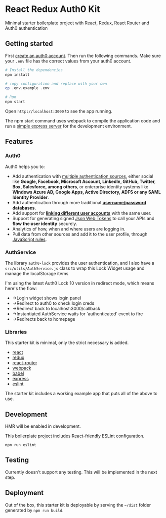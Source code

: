 # React Redux Auth0 Kit

Minimal starter boilerplate project with React, Redux, React Router and Auth0 authentication

## Getting started

First [create an auth0 account](https://manage.auth0.com/). Then run the following commands. Make sure your `.env` file has the correct values from your auth0 account.

```bash
# Install the dependencies
npm install

# copy configuration and replace with your own
cp .env.example .env

# Run
npm start
```

Open `http://localhost:3000` to see the app running.

The npm start command uses webpack to compile the application code and run a [simple express server](https://github.com/christianalfoni/webpack-express-boilerplate) for the development environment.

## Features

### Auth0

Auth0 helps you to:

* Add authentication with [multiple authentication sources](https://docs.auth0.com/identityproviders), either social like **Google, Facebook, Microsoft Account, LinkedIn, GitHub, Twitter, Box, Salesforce, among others**, or enterprise identity systems like **Windows Azure AD, Google Apps, Active Directory, ADFS or any SAML Identity Provider**.
* Add authentication through more traditional **[username/password databases](https://docs.auth0.com/mysql-connection-tutorial)**.
* Add support for **[linking different user accounts](https://docs.auth0.com/link-accounts)** with the same user.
* Support for generating signed [Json Web Tokens](https://docs.auth0.com/jwt) to call your APIs and **flow the user identity** securely.
* Analytics of how, when and where users are logging in.
* Pull data from other sources and add it to the user profile, through [JavaScript rules](https://docs.auth0.com/rules).

### AuthService

The library `auth0-lock` provides the user authentication, and I also have a `src/utils/AuthService.js` class to wrap this Lock Widget usage and manage the localStorage items.

I'm using the latest Auth0 Lock 10 version in redirect mode, which means here's the flow:
* ->Login widget shows login panel
* ->Redirect to auth0 to check login creds
* ->Redirect back to localhost:3000/callback
* ->Instantiated AuthService waits for 'authenticated' event to fire
* ->Redirects back to homepage

### Libraries

This starter kit is minimal, only the strict necessary is added.

* [react](https://github.com/facebook/react)
* [redux](https://github.com/rackt/redux)
* [react-router](https://github.com/rackt/react-router)
* [webpack](https://github.com/webpack/webpack)
* [babel](https://github.com/babel/babel)
* [express](https://github.com/expressjs/express)
* [eslint](http://eslint.org)

The starter kit includes a working example app that puts all of the above to use.

## Development

HMR will be enabled in development.

This boilerplate project includes React-friendly ESLint configuration.

`npm run eslint`

## Testing

Currently doesn't support any testing. This will be implemented in the next step.

## Deployment

Out of the box, this starter kit is deployable by serving the `~/dist` folder generated by `npm run build`.
